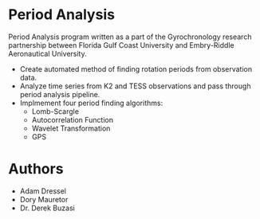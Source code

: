 # Period Analysis   
Period Analysis program written as a part of the Gyrochronology research partnership between 
Florida Gulf Coast University and Embry-Riddle Aeronautical University.
- Create automated method of finding rotation periods from observation data.
- Analyze time series from K2 and TESS observations and pass through period analysis pipeline.
- Implmement four period finding algorithms:
    - Lomb-Scargle
    - Autocorrelation Function
    - Wavelet Transformation
    - GPS

# Authors
- Adam Dressel
- Dory Mauretor
- Dr. Derek Buzasi

